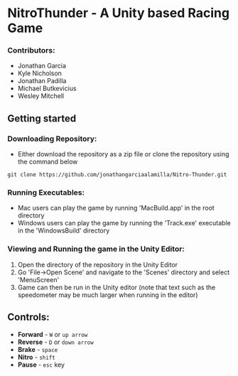 # NitroThunder - A Unity based Racing Game

### Contributors:

- Jonathan Garcia
- Kyle Nicholson
- Jonathan Padilla
- Michael Butkevicius
- Wesley Mitchell

## Getting started

### Downloading Repository:
- Either download the repository as a zip file or clone the repository using the command below
```
git clone https://github.com/jonathangarciaalamilla/Nitro-Thunder.git
```

### Running Executables:
- Mac users can play the game by running 'MacBuild.app' in the root directory
- Windows users can play the game by running the 'Track.exe' executable in the 'WindowsBuild' directory

### Viewing and Running the game in the Unity Editor:
1. Open the directory of the repository in the Unity Editor
2. Go 'File->Open Scene' and navigate to the 'Scenes' directory and select 'MenuScreen'
3. Game can then be run in the Unity editor (note that text such as the speedometer may be much larger when running in the editor)

## Controls:

- **Forward** - `W` or `up arrow`
- **Reverse** - `D` or `down arrow`
- **Brake** - `space`
- **Nitro** - `shift`
- **Pause** - `esc` key

